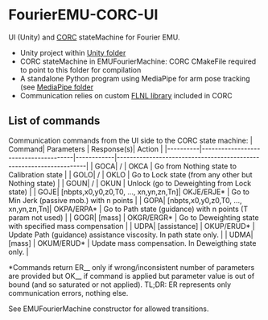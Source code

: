 # FourierEMU-CORC-UI
UI (Unity) and [CORC](https://github.com/UniMelbHumanRoboticsLab/CANOpenRobotController) stateMachine for Fourier EMU.

 - Unity project within [Unity folder](./Unity)
 - CORC stateMachine in EMUFourierMachine: CORC CMakeFile required to point to this folder for compilation
 - A standalone Python program using MediaPipe for arm pose tracking (see [MediaPipe folder](./MediaPipe)
 - Communication relies on custom [FLNL library](https://github.com/vcrocher/libFLNL) included in CORC

## List of commands
Communication commands from the UI side to the CORC state machine:
|   Command|  Parameters                          | Response(s)|   Action                                                           |
|----------|--------------------------------------|------------|--------------------------------------------------------------------|
|      GOCA|    /                                 |   OKCA     |  Go from Nothing state to Calibration state                        |
|      GOLO|       /                              |   OKLO     |  Go to Lock state (from any other but Nothing state)               |
|      GOUN|    /                                 |  OKUN      |  Unlock (go to Deweighting from Lock state)                        |
|      GOJE| [nbpts,x0,y0,z0,T0, ..., xn,yn,zn,Tn]| OKJE/ERJE* |  Go to Min Jerk (passive mob.) with n points                       |
|      GOPA| [nbpts,x0,y0,z0,T0, ..., xn,yn,zn,Tn]| OKPA/ERPA* |  Go to Path state (guidance) with n points (T param not used)      |
|      GOGR|    [mass]                            | OKGR/ERGR* |  Go to Deweighting state with specified mass compensation          |
|      UDPA| [assistance]                         | OKUP/ERUD* |  Update Path (guidance) assistance viscosity. In path state only.  |
|      UDMA|    [mass]                            | OKUM/ERUD* |  Update mass compensation. In Deweigthing state only.              |

*Commands return ER__ only if wrong/inconsistent number of parameters are provided but OK__ if command is applied but parameter value is out of bound (and so saturated or not applied). TL;DR: ER represents only communication errors, nothing else.

See EMUFourierMachine constructor for allowed transitions.



